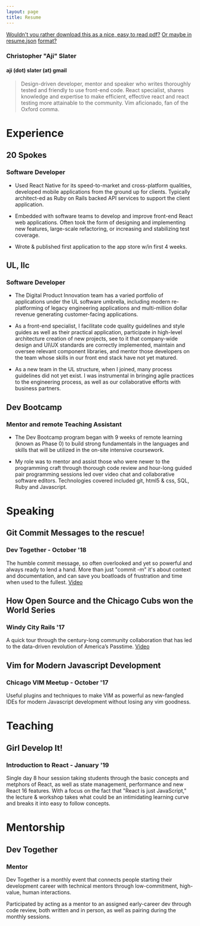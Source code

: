 ```yaml
---
layout: page
title: Resume
---
```


[Wouldn't you rather download this as a nice, easy to read pdf?](/aji-slater-resume.pdf)
[Or maybe in resume.json](/resume.json) [format?](https://jsonresume.org/)

### Christopher "Aji" Slater
#### aji (dot) slater (at) gmail

> Design-driven developer, mentor and speaker who writes thoroughly tested and friendly to use front-end code. React specialist, shares knowledge and expertise to make efficient, effective react and react testing more attainable to the community. Vim aficionado, fan of the Oxford comma.

# Experience

## 20 Spokes
### Software Developer

* Used React Native for its speed-to-market and cross-platform qualities, developed mobile applications from the ground up for clients. Typically architect-ed as Ruby on Rails backed API services to support the client application.

* Embedded with software teams to develop and improve front-end React web applications. Often took the form of designing and implementing new features, large-scale refactoring, or increasing and stabilizing test coverage.

* Wrote & published first application to the app store w/in first 4 weeks.

## UL, llc
### Software Developer

* The Digital Product Innovation team has a varied portfolio of applications under the UL software umbrella, including modern re-platforming of legacy engineering applications and multi-million dollar revenue generating customer-facing applications.

* As a front-end specialist, I facilitate code quality guidelines and style guides as well as their practical application, participate in high-level architecture creation of new projects, see to it that company-wide design and UI\UX standards are correctly implemented, maintain and oversee relevant component libraries, and mentor those developers on the team whose skills in our front end stack have not yet matured.

* As a new team in the UL structure, when I joined, many process guidelines did not yet exist. I was instrumental in bringing agile practices to the engineering process, as well as our collaborative efforts with business partners.

## Dev Bootcamp
### Mentor and remote Teaching Assistant

* The Dev Bootcamp program began with 9 weeks of remote learning (known as Phase 0) to build strong fundamentals in the languages and skills that will be utilized in the on-site intensive coursework.

* My role was to mentor and assist those who were newer to the programming craft through thorough code review and hour-long guided pair programming sessions led over video chat and collaborative software editors. Technologies covered included git, html5 & css, SQL, Ruby and Javascript.

# Speaking

## Git Commit Messages to the rescue!
### Dev Together - October '18

The humble commit message, so often overlooked and yet so powerful and always
ready to lend a hand. More than just "commit -m" it's about context and
documentation, and can save you boatloads of frustration and time when used to
the fullest. [Video](https://www.youtube.com/watch?v=TBxl0gFCXgM&feature=youtu.be)

## How Open Source and the Chicago Cubs won the World Series
### Windy City Rails '17

A quick tour through the century-long community collaboration that has led to
the data-driven revolution of America’s Passtime.
[Video](https://windycityrails.com/videos/2017/#christopher-aji-slater)

## Vim for Modern Javascript Development
### Chicago VIM Meetup - October '17

Useful plugins and techniques to make VIM as powerful as new-fangled IDEs for modern Javascript development without losing any vim goodness.

# Teaching
## Girl Develop It!
### Introduction to React - January '19

Single day 8 hour session taking students through the basic concepts and metphors of React, as well as state management, performance and new React 16 features. With a focus on the fact that "React is just JavaScript," the lecture & workshop takes what could be an intimidating learning curve and breaks it into easy to follow concepts.

# Mentorship
## Dev Together
### Mentor

Dev Together is a monthly event that connects people starting their development career with technical mentors through low-commitment, high-value, human interactions.

Participated by acting as a mentor to an assigned early-career dev through code review, both written and in person, as well as pairing during the monthly sessions.
